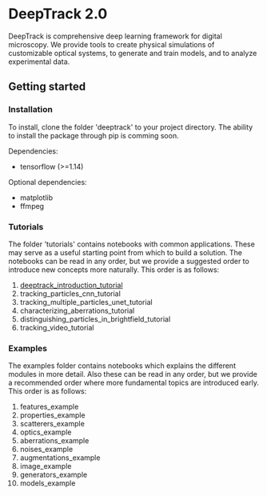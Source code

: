 # DeepTrack 2.0

DeepTrack is comprehensive deep learning framework for digital microscopy. 
We provide tools to create physical simulations of customizable optical systems, to generate and train models, and to analyze experimental data.

## Getting started

### Installation

To install, clone the folder 'deeptrack' to your project directory. The ability to install the package through pip is comming soon.

Dependencies:
- tensorflow (>=1.14)

Optional dependencies:
- matplotlib
- ffmpeg

### Tutorials

The folder 'tutorials' contains notebooks with common applications. 
These may serve as a useful starting point from which to build a solution. 
The notebooks can be read in any order, but we provide a suggested order to introduce new concepts more naturally. 
This order is as follows:

1. [deeptrack_introduction_tutorial](tutorials/deeptrack_introduction_tutorial.ipynb)
2. tracking_particles_cnn_tutorial
3. tracking_multiple_particles_unet_tutorial
4. characterizing_aberrations_tutorial
5. distinguishing_particles_in_brightfield_tutorial
6. tracking_video_tutorial

### Examples

The examples folder contains notebooks which explains the different modules in more detail. Also these can be read in any order, but we provide a recommended order where more fundamental topics are introduced early.
This order is as follows:

1. features_example
2. properties_example
3. scatterers_example
4. optics_example
5. aberrations_example
6. noises_example
7. augmentations_example
6. image_example
7. generators_example
8. models_example
